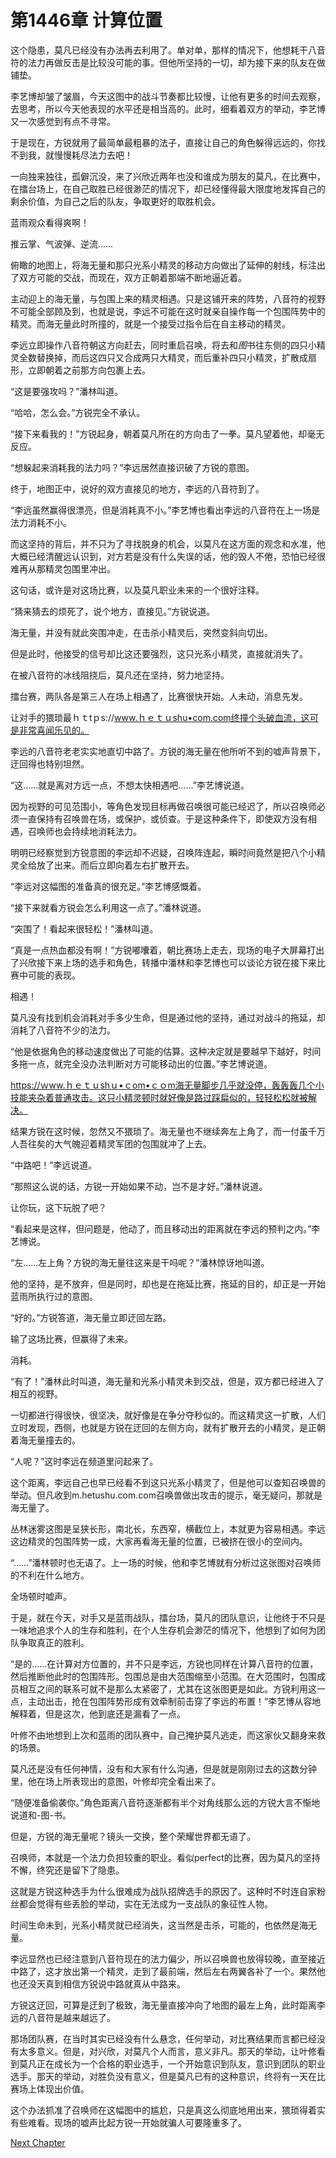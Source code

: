 # 第1446章 计算位置

这个隐患，莫凡已经没有办法再去利用了。单对单，那样的情况下，他想耗干八音符的法力再做反击是比较没可能的事。但他所坚持的一切，却为接下来的队友在做铺垫。

李艺博却皱了皱眉，今天这图中的战斗节奏都比较慢，让他有更多的时间去观察，去思考，所以今天他表现的水平还是相当高的。此时，细看着双方的举动，李艺博又一次感觉到有点不寻常。

于是现在，方锐就用了最简单最粗暴的法子，直接让自己的角色躲得远远的，你找不到我，就慢慢耗尽法力去吧！

一向独来独往，孤僻沉没，来了兴欣近两年也没和谁成为朋友的莫凡，在比赛中，在擂台场上，在自己取胜已经很渺茫的情况下，却已经懂得最大限度地发挥自己的剩余价值，为自己之后的队友，争取更好的取胜机会。

蓝雨观众看得爽啊！

推云掌、气波弹、逆流……

俯瞰的地图上，将海无量和那只光系小精灵的移动方向做出了延伸的射线，标注出了双方可能的交战，而现在，双方正朝着那端不断地逼近着。

主动迎上的海无量，与包围上来的精灵相遇。只是这铺开来的阵势，八音符的视野不可能全部顾及到，也就是说，李远不可能在这时就亲自操作每一个包围阵势中的精灵。而海无量此时所撞的，就是一个接受过指令后在自主移动的精灵。

李远立即操作八音符朝这方向赶去，同时重启召唤，将去和*图*书往东侧的四只小精灵全数替换掉，而后这四只又合成两只大精灵，而后重补四只小精灵，扩散成扇形，立即朝着之前那方向包裹上去。

“这是要强攻吗？”潘林叫道。

“哈哈，怎么会。”方锐完全不承认。

“接下来看我的！”方锐起身，朝着莫凡所在的方向击了一拳。莫凡望着他，却毫无反应。

“想躲起来消耗我的法力吗？”李远居然直接识破了方锐的意图。

终于，地图正中，说好的双方直接见的地方，李远的八音符到了。

“李远虽然赢得很漂亮，但是消耗真不小。”李艺博也看出李远的八音符在上一场是法力消耗不小。

而这坚持的背后，并不只为了寻找脱身的机会，以莫凡在这方面的观念和水准，他大概已经清醒远认识到，对方若是没有什么失误的话，他的毁人不倦，恐怕已经很难再从那精灵包围里冲出。

这句话，或许是对这场比赛，以及莫凡职业未来的一个很好注释。

“猜来猜去的烦死了，说个地方，直接见。”方锐说道。

海无量，并没有就此突围冲走，在击杀小精灵后，突然变斜向切出。

但是此时，他接受的信号却比这还要强烈，这只光系小精灵，直接就消失了。

在被八音符的冰线阻挠后，莫凡还在坚持，努力地坚持。

擂台赛，两队各是第三人在场上相遇了，比赛很快开始。人未动，消息先发。

让对手的猥琐最ｈｔtｐs://www.ｈｅｔｕshu•com.com终撞个头破血流，这可是非常喜闻乐见的。

李远的八音符老老实实地直切中路了。方锐的海无量在他所听不到的嘘声背景下，迂回得也特别坦然。

“这……就是离对方远一点，不想太快相遇吧……”李艺博说道。

因为视野的可见范围小，等角色发现目标再做召唤很可能已经迟了，所以召唤师必须一直保持有召唤兽在场，或保护，或侦查。于是这种条件下，即使双方没有相遇，召唤师也会持续地消耗法力。

明明已经察觉到方锐意图的李远却不迟疑，召唤阵连起，瞬时间竟然是把八个小精灵全给放了出来。而后立即向着左右扩散开去。

“李远对这幅图的准备真的很充足。”李艺博感慨着。

“接下来就看方锐会怎么利用这一点了。”潘林说道。

“突围了！看起来很轻松！”潘林叫道。

“真是一点热血都没有啊！”方锐嘟囔着，朝比赛场上走去，现场的电子大屏幕打出了兴欣接下来上场的选手和角色，转播中潘林和李艺博也可以谈论方锐在接下来比赛中可能的表现。

相遇！

莫凡没有找到机会消耗对手多少生命，但是通过他的坚持，通过对战斗的拖延，却消耗了八音符不少的法力。

“他是依据角色的移动速度做出了可能的估算。这种决定就是要越早下越好，时间多拖一点，就完全没办法判断对方可能移动出的位置。”李艺博说道。

https://ｗww.ｈｅｔｕshｕ•ｃom•ｃｏm海无量脚步几乎就没停，轰轰轰几个小技能夹杂着普通攻击。这只小精灵顿时就好像是路过踩扁似的，轻轻松松就被解决。

结果方锐在这时候，忽然又不猥琐了。海无量也不继续奔左上角了，而一付虽千万人吾往矣的大气魄迎着精灵军团的包围就冲了上去。

“中路吧！”李远说道。

“那照这么说的话，方锐一开始如果不动，岂不是才好。”潘林说道。

让你玩，这下玩脱了吧？

“看起来是这样，但问题是，他动了，而且移动出的距离就在李远的预判之内。”李艺博说。

“左……左上角？方锐的海无量往这来是干吗呢？”潘林惊讶地叫道。

他的坚持，是不放弃，但是同时，却也是在拖延比赛，拖延的目的，却正是一开始蓝雨所执行过的意图。

“好的。”方锐答道，海无量立即迂回左路。

输了这场比赛，但赢得了未来。

消耗。

“有了！”潘林此时叫道，海无量和光系小精灵未到交战，但是，双方都已经进入了相互的视野。

一切都进行得很快，很坚决，就好像是在争分夺秒似的。而这精灵这一扩散，人们立时发现，西侧，也就是方锐在迂回的左侧方向，就有扩散开去的小精灵，是正朝着海无量撞去的。

“人呢？”这时李远在频道里问起来了。

这个距离，李远自己也早已经看不到这只光系小精灵了，但是他可以查知召唤兽的举动。但凡收到m.hetushu.com.com召唤兽做出攻击的提示，毫无疑问，那就是海无量了。

丛林迷雾这图是呈狭长形，南北长，东西窄，横截位上，本就更为容易相遇。李远这边精灵的包围阵势一成，大家再看海无量的位置，已被挤在很小的空间内。

“……”潘林顿时也无语了。上一场的时候，他和李艺博就有分析过这张图对召唤师的不利在什么地方。

全场顿时嘘声。

于是，就在今天，对手又是蓝雨战队，擂台场，莫凡的团队意识，让他终于不只是一味地追求个人的生存和胜利，在个人生存机会渺茫的情况下，他想到了如何为团队争取真正的胜利。

“是的……在计算对方位置的，并不只是李远，方锐也同样在计算八音符的位置，然后推断他此时的包围阵形。包围总是由大范围缩至小范围。在大范围时，包围成员相互之间的联系可就不是那么太紧密了，尤其在这张图更是如此。方锐利用这一点，主动出击，抢在包围阵势形成有效牵制前击穿了李远的布置！”李艺博从容地解释着，但是这次，他到底还是漏看了一点。

叶修不由地想到上次和蓝雨的团队赛中，自己掩护莫凡逃走，而这家伙又翻身来救的场景。

莫凡还是没有任何神情，没有和大家有什么沟通，但是就是刚刚过去的这数分钟里，他在场上所表现出的意图，叶修却完全看出来了。

“随便准备偷袭你。”角色距离八音符逐渐都有半个对角线那么远的方锐大言不惭地说道和-图-书。

但是，方锐的海无量呢？镜头一交换，整个荣耀世界都无语了。

召唤师，本就是一个法力负担较重的职业。看似perfect的比赛，因为莫凡的坚持不懈，终究还是留下了隐患。

这就是方锐这种选手为什么很难成为战队招牌选手的原因了。这种时不时连自家粉丝都会觉得有些丢脸的举动，实在无法成为一支战队的象征性人物。

时间生命未到，光系小精灵就已经消失，这当然是击杀，可能的，也依然是海无量。

李远显然也已经注意到八音符现在的法力偏少，所以召唤兽也放得较晚，直至接近中路了，这才放出第一个精灵，走到了最前端，然后左右两翼各补了一个。果然他也还没天真到相信方锐说中路就真从中路来。

方锐这迂回，可算是迂到了极致，海无量直接冲向了地图的最左上角，此时距离李远的八音符是越来越远了。

那场团队赛，在当时其实已经没有什么悬念，任何举动，对比赛结果而言都已经没有太多意义。但是，对兴欣，对莫凡个人而言，意义非凡。那天的举动，让叶修看到莫凡正在成长为一个合格的职业选手，一个开始意识到队友，意识到团队的职业选手。那天的举动，对胜负没有意义，但是莫凡已有的这种意识，终将有一天在比赛场上体现出价值。

这个办法抓准了召唤师在这幅图中的尴尬，只是真这么彻底地用出来，猥琐得着实有些难看。现场的嘘声比起方锐一开始就骗人可要隆重多了。



[Next Chapter](%E7%AC%AC1447%E7%AB%A0%20%E5%A5%87%E6%89%8D%E6%96%B9%E9%94%90.md)